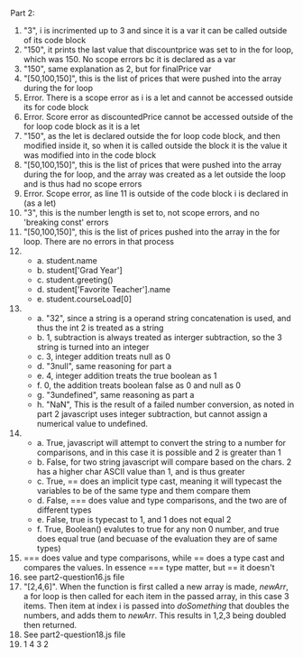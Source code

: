 Part 2:
1. "3", i is incrimented up to 3 and since it is a var it can be called outside of its code block
2. "150", it prints the last value that discountprice was set to in the for loop, which was 150. No scope errors bc it is declared as a var
3. "150", same explanation as 2, but for finalPrice var
4. "[50,100,150]", this is the list of prices that were pushed into the array during the for loop
5. Error. There is a scope error as i is a let and cannot be accessed outside its for code block
6. Error. Score error as discountedPrice cannot be accessed outside of the for loop code block as it is a let
7. "150", as the let is declared outside the for loop code block, and then modified inside it, so when it is called outside the block it is the value it was modified into in the code block
8. "[50,100,150]", this is the list of prices that were pushed into the array during the for loop, and the array was created as a let outside the loop and is thus had no scope errors
9. Error. Scope error, as line 11 is outside of the code block i is declared in (as a let)
10. "3", this is the number length is set to, not scope errors, and no 'breaking const' errors
11. "[50,100,150]", this is the list of prices pushed into the array in the for loop. There are no errors in that process 
12.  
    * a. student.name
    * b. student['Grad Year']
    * c. student.greeting()
    * d. student['Favorite Teacher'].name
    * e. student.courseLoad[0]
13.   
    * a. "32", since a string is a operand string concatenation is used, and thus the int 2 is treated as a string
    * b. 1, subtraction is always treated as interger subtraction, so the 3 string is turned into an integer
    * c. 3, integer addition treats null as 0
    * d. "3null", same reasoning for part a
    * e. 4, integer addition treats the true boolean as 1 
    * f. 0, the addition treats boolean false as 0 and null as 0 
    * g. "3undefined", same reasoning as part a 
    * h. "NaN", This is the result of a failed number conversion, as noted in part 2 javascript uses integer subtraction, but cannot assign a numerical value to undefined. 
14.      
    * a. True, javascript will attempt to convert the string to a number for comparisons, and in this case it is possible and 2 is greater than 1 
    * b. False, for two string javascript will compare based on the chars. 2 has a higher char ASCII value than 1, and is thus greater 
    * c. True, == does an implicit type cast, meaning it will typecast the variables to be of the same type and them compare them
    * d. False, === does value and type comparisons, and the two are of different types
    * e. False, true is typecast to 1, and 1 does not equal 2
    * f. True, Boolean() evalutes to true for any non 0 number, and true does equal true (and becuase of the evaluation they are of same types)
15. === does value and type comparisons, while == does a type cast and compares the values. In essence === type matter, but == it doesn't
16. see part2-question16.js file
17. "[2,4,6]". When the function is first called a new array is made, *newArr*, a for loop is then called for each item in the passed array, in this case 3 items. Then item at index i is passed into *doSomething* that doubles the numbers, and adds them to *newArr*. This results in 1,2,3 being doubled then returned. 
18. See part2-question18.js file
19. 1 4 3 2       

